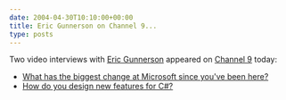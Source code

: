 ```yaml
---
date: 2004-04-30T10:10:00+00:00
title: Eric Gunnerson on Channel 9...
type: posts
---
```

Two video interviews with [Eric Gunnerson](http://blogs.msdn.com/ericgu) appeared on [Channel 9](http://channel9.msdn.com/) today:

  * [What has the biggest change at Microsoft since you've been here?](http://channel9.msdn.com/ShowPost.aspx?PostID=5719#5719)
  * [How do you design new features for C#?](http://channel9.msdn.com/ShowPost.aspx?PostID=5722#5722)


